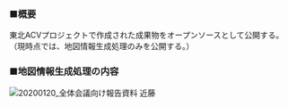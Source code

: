 ### ■概要

東北ACVプロジェクトで作成された成果物をオープンソースとして公開する。
（現時点では、地図情報生成処理のみを公開する。）

### ■地図情報生成処理の内容

![20200120_全体会議向け報告資料 近藤](https://user-images.githubusercontent.com/61079474/93884907-757a0a80-fd1e-11ea-82df-5abd0c45215a.png)

<!--
**TohokuACV/TohokuACV** is a ✨ _special_ ✨ repository because its `README.md` (this file) appears on your GitHub profile.

Here are some ideas to get you started:

- 🔭 I’m currently working on ...
- 🌱 I’m currently learning ...
- 👯 I’m looking to collaborate on ...
- 🤔 I’m looking for help with ...
- 💬 Ask me about ...
- 📫 How to reach me: ...
- 😄 Pronouns: ...
- ⚡ Fun fact: ...
-->
